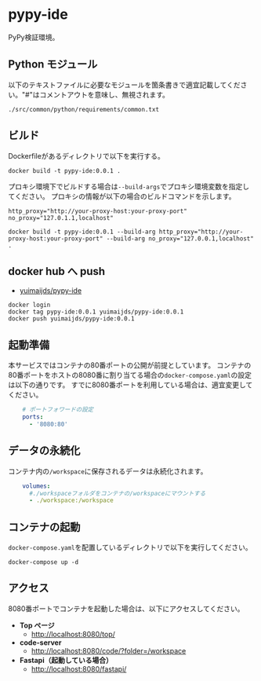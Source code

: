 # pypy-ide

PyPy検証環境。


## Python モジュール

以下のテキストファイルに必要なモジュールを箇条書きで適宜記載してください。"#"はコメントアウトを意味し、無視されます。

```shell
./src/common/python/requirements/common.txt
```
## ビルド

Dockerfileがあるディレクトリで以下を実行する。

```shell
docker build -t pypy-ide:0.0.1 .
```

プロキシ環境下でビルドする場合は```--build-args```でプロキシ環境変数を指定してください。
プロキシの情報が以下の場合のビルドコマンドを示します。

```shell
http_proxy="http://your-proxy-host:your-proxy-port"
no_proxy="127.0.1.1,localhost"
```

```shell
docker build -t pypy-ide:0.0.1 --build-arg http_proxy="http://your-proxy-host:your-proxy-port" --build-arg no_proxy="127.0.0.1,localhost" .
```

## docker hub へ push

- [yuimaijds/pypy-ide](https://hub.docker.com/r/yuimaijds/pypy-ide)

```
docker login
docker tag pypy-ide:0.0.1 yuimaijds/pypy-ide:0.0.1
docker push yuimaijds/pypy-ide:0.0.1
```

## 起動準備

本サービスではコンテナの80番ポートの公開が前提としています。
コンテナの80番ポートをホストの8080番に割り当てる場合の```docker-compose.yaml```の設定は以下の通りです。
すでに8080番ポートを利用している場合は、適宜変更してください。

```yaml
    # ポートフォワードの設定
    ports:
      - '8080:80'
```

## データの永続化

コンテナ内の`/workspace`に保存されるデータは永続化されます。

```yaml
    volumes:
      #./workspaceフォルダをコンテナの/workspaceにマウントする
      - ./workspace:/workspace
```

## コンテナの起動

```docker-compose.yaml```を配置しているディレクトリで以下を実行してください。

```shell
docker-compose up -d
```

## アクセス

8080番ポートでコンテナを起動した場合は、以下にアクセスしてください。

- <b>Top ページ</b>
    - [http://localhost:8080/top/](http://localhost:8080/top/)
- <b>code-server</b>
    - [http://localhost:8080/code/?folder=/workspace](http://localhost:8080/code/?folder=/workspace)
- <b>Fastapi（起動している場合）</b>
    - [http://localhost:8080/fastapi/](http://localhost:8080/fastapi/)
